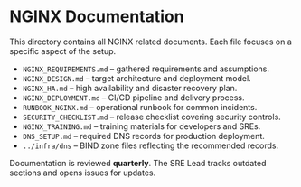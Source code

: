 # NGINX Documentation

This directory contains all NGINX related documents. Each file focuses on a specific aspect of the setup.

- `NGINX_REQUIREMENTS.md` – gathered requirements and assumptions.
- `NGINX_DESIGN.md` – target architecture and deployment model.
- `NGINX_HA.md` – high availability and disaster recovery plan.
- `NGINX_DEPLOYMENT.md` – CI/CD pipeline and delivery process.
- `RUNBOOK_NGINX.md` – operational runbook for common incidents.
- `SECURITY_CHECKLIST.md` – release checklist covering security controls.
- `NGINX_TRAINING.md` – training materials for developers and SREs.
- `DNS_SETUP.md` – required DNS records for production deployment.
- `../infra/dns` – BIND zone files reflecting the recommended records.

Documentation is reviewed **quarterly**. The SRE Lead tracks outdated sections and opens issues for updates.

